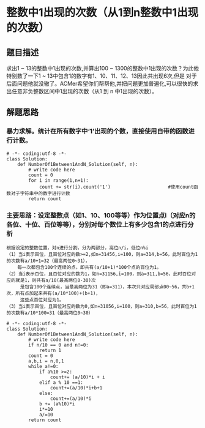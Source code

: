 # 整数中1出现的次数（从1到n整数中1出现的次数）
## 题目描述
求出1 ~ 13的整数中1出现的次数,并算出100 ~ 1300的整数中1出现的次数？为此他特别数了一下1 ~ 13中包含1的数字有1、10、11、12、13因此共出现6次,但是
对于后面问题他就没辙了。ACMer希望你们帮帮他,并把问题更加普遍化,可以很快的求出任意非负整数区间中1出现的次数（从1 到 n 中1出现的次数）。
## 解题思路
### 暴力求解。统计在所有数字中‘1’出现的个数，直接使用自带的函数进行计数。
```
# -*- coding:utf-8 -*-
class Solution:
    def NumberOf1Between1AndN_Solution(self, n):
        # write code here
        count = 0
        for i in range(1,n+1):                          
            count += str(i).count('1')                     #使用count函数对子字符串中的数字进行计数
        return count
```
### 主要思路：设定整数点（如1、10、100等等）作为位置点i（对应n的各位、十位、百位等等），分别对每个数位上有多少包含1的点进行分析
    根据设定的整数位置，对n进行分割，分为两部分，高位n/i，低位n%i
    （1）当i表示百位，且百位对应的数>=2,如n=31456,i=100，则a=314,b=56，此时百位为1的次数有a/10+1=32（最高两位0~31），
        每一次都包含100个连续的点，即共有(a/10+1)*100个点的百位为1。
    （2）当i表示百位，且百位对应的数为1，如n=31156,i=100，则a=311,b=56，此时百位对应的就是1，则共有a/10(最高两位0-30)次
         是包含100个连续点，当最高两位为31（即a=311），本次只对应局部点00~56，共b+1次，所有点加起来共有(a/10*100)+(b+1)，
         这些点百位对应为1。
    （3）当i表示百位，且百位对应的数为0,如n=31056,i=100，则a=310,b=56，此时百位为1的次数有a/10*100=31（最高两位0~30）
```
# -*- coding:utf-8 -*-
class Solution:
    def NumberOf1Between1AndN_Solution(self, n):
        # write code here
        if n/10 == 0 and n!=0:
            return 1
        count = 0
        a,b,i = n,0,1
        while a!=0:
            if a%10 >=2:
                count+= (a/10)*i + i
            elif a % 10 ==1:
                count+=(a/10)*i+b+1
            else:
                count+=(a/10)*i
            b += (a%10)*i
            i*=10
            a/=10
        return count 
```
